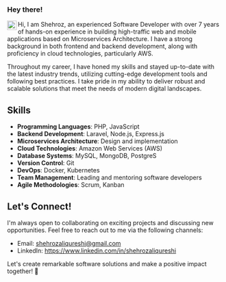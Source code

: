 ### Hey there!

<a href="https://www.linkedin.com/in/abhisheknaiidu/">
  <img align="left" alt="Abhishek's LinkedIN" width="22px" src="https://raw.githubusercontent.com/peterthehan/peterthehan/master/assets/linkedin.svg" />
</a>

Hi, I am Shehroz, an experienced Software Developer with over 7 years of hands-on experience in building high-traffic web and mobile applications based on Microservices Architecture. I have a strong background in both frontend and backend development, along with proficiency in cloud technologies, particularly AWS. 

Throughout my career, I have honed my skills and stayed up-to-date with the latest industry trends, utilizing cutting-edge development tools and following best practices. I take pride in my ability to deliver robust and scalable solutions that meet the needs of modern digital landscapes.

## Skills

- **Programming Languages**: PHP, JavaScript
- **Backend Development**: Laravel, Node.js, Express.js
- **Microservices Architecture**: Design and implementation
- **Cloud Technologies**: Amazon Web Services (AWS)
- **Database Systems**: MySQL, MongoDB, PostgreS
- **Version Control**: Git
- **DevOps**: Docker, Kubernetes
- **Team Management**: Leading and mentoring software developers
- **Agile Methodologies**: Scrum, Kanban


## Let's Connect!

I'm always open to collaborating on exciting projects and discussing new opportunities. Feel free to reach out to me via the following channels:

- Email: shehrozaliqureshi@gmail.com
- LinkedIn: https://www.linkedin.com/in/shehrozaliqureshi

Let's create remarkable software solutions and make a positive impact together! 🌟
